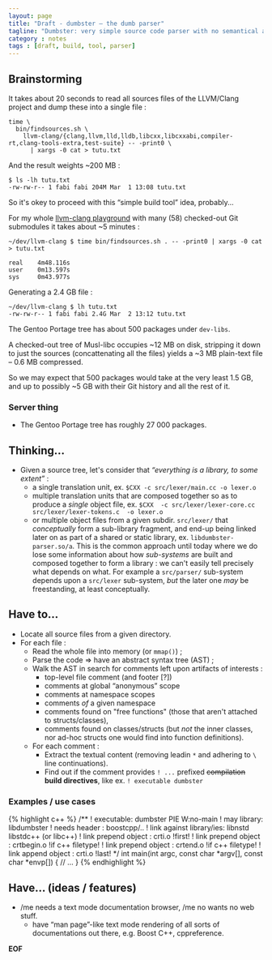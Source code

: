 ```yaml
---
layout: page
title: "Draft - dumbster – the dumb parser"
tagline: "Dumbster: very simple source code parser with no semantical analysis."
category : notes
tags : [draft, build, tool, parser]
---
```


## Brainstorming

It takes about 20 seconds to read all sources files of the LLVM/Clang project and
dump these into a single file :

    time \
      bin/findsources.sh \
        llvm-clang/{clang,llvm,lld,lldb,libcxx,libcxxabi,compiler-rt,clang-tools-extra,test-suite} -- -print0 \
          | xargs -0 cat > tutu.txt

And the result weights ~200 MB :

    $ ls -lh tutu.txt
    -rw-rw-r-- 1 fabi fabi 204M Mar  1 13:08 tutu.txt

So it's okey to proceed with this “simple build tool” idea, probably...

For my whole [llvm-clang playground](https://github.com/fabic/llvm-clang)
with many (58) checked-out Git submodules it takes about ~5 minutes :

    ~/dev/llvm-clang $ time bin/findsources.sh . -- -print0 | xargs -0 cat > tutu.txt

    real    4m48.116s
    user    0m13.597s
    sys     0m43.977s

Generating a 2.4 GB file :

    ~/dev/llvm-clang $ lh tutu.txt
    -rw-rw-r-- 1 fabi fabi 2.4G Mar  2 13:12 tutu.txt

The Gentoo Portage tree has about 500 packages under `dev-libs`.

A checked-out tree of Musl-libc occupies ~12 MB on disk, stripping it down to
just the sources (concattenating all the files) yields a ~3 MB plain-text file
– 0.6 MB compressed.

So we may expect that 500 packages would take at the very least 1.5 GB,
and up to possibly ~5 GB with their Git history and all the rest of it.

### Server thing

* The Gentoo Portage tree has roughly 27 000 packages.


## Thinking...

* Given a source tree, let's consider that _“everything is a library, to some extent”_ :
    - a single translation unit, ex. `$CXX -c src/lexer/main.cc -o lexer.o`
    - multiple translation units that are composed together so as to produce
      a _single_ object file, ex.
      `$CXX  -c src/lexer/lexer-core.cc src/lexer/lexer-tokens.c  -o lexer.o`
    - or multiple object files from a given subdir. `src/lexer/` that _conceptually_
      form a sub-library fragment, and end-up being linked later on as part of
      a shared or static library, ex. `libdumbster-parser.so/a`.
      This is the common approach until today where we do lose some information
      about how _sub-systems_ are built and composed together to form a library :
      we can't easily tell precisely what depends on what.  For example a `src/parser/`
      sub-system depends upon a `src/lexer` sub-system, _but_ the later one _may_
      be freestanding, at least conceptually.


## Have to...

* Locate all source files from a given directory.
* For each file :
    - Read the whole file into memory (or `mmap()`) ;
    - Parse the code ⇒ have an abstract syntax tree (AST) ;
    - Walk the AST in search for comments left upon artifacts of interests :
        - top-level file comment (and footer [?])
        - comments at global “anonymous” scope
        - comments at namespace scopes
        - comments _of_ a given namespace
        - comments found on "free functions" (those that aren't attached to structs/classes),
        - comments found on classes/structs (but _not_ the inner classes,
          nor ad-hoc structs one would find into function definitions).
    - For each comment :
        - Extract the textual content (removing leadin `*` and adhering to `\`
          line continuations).
        - Find out if the comment provides `! ...` prefixed ~~compilation~~
          __build directives__, like ex. `! executable dumbster`

### Examples / use cases

{% highlight c++ %}
/**
! executable: dumbster PIE W:no-main
! may library: libdumbster
! needs header : boostcpp/..
! link against library/ies: libnstd libstdc++ (or libc++)
! link prepend object : crti.o  !first!
! link prepend object : crtbegin.o  !if c++ filetype!
! link prepend object : crtend.o    !if c++ filetype!
! link append object  : crti.o  !last!
*/
int main(int argc, const char *argv[], const char *envp[])
{
  // ...
}
{% endhighlight %}

## Have... (ideas / features)

* /me needs a text mode documentation browser, /me no wants no web stuff.
    - have “man page”-like text mode rendering of all sorts of documentations
      out there, e.g. Boost C++, cppreference.






__EOF__
